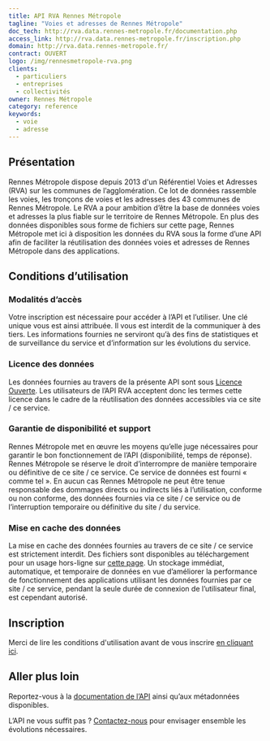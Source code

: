 ```yaml
---
title: API RVA Rennes Métropole
tagline: "Voies et adresses de Rennes Métropole"
doc_tech: http://rva.data.rennes-metropole.fr/documentation.php
access_link: http://rva.data.rennes-metropole.fr/inscription.php
domain: http://rva.data.rennes-metropole.fr/
contract: OUVERT
logo: /img/rennesmetropole-rva.png
clients:
  - particuliers
  - entreprises
  - collectivités
owner: Rennes Métropole
category: reference
keywords:
  - voie
  - adresse
---
```


## Présentation
Rennes Métropole dispose depuis 2013 d'un Référentiel Voies et Adresses (RVA) sur les communes de l’agglomération. Ce lot de données rassemble les voies, les tronçons de voies et les adresses des 43 communes de Rennes Métropole.
Le RVA a pour ambition d’être la base de données voies et adresses la plus fiable sur le territoire de Rennes Métropole.
En plus des données disponibles sous forme de fichiers sur cette page, Rennes Métropole met ici à disposition les données du RVA sous la forme d’une API afin de faciliter la réutilisation des données voies et adresses de Rennes Métropole dans des applications.

## Conditions d’utilisation

### Modalités d’accès
Votre inscription est nécessaire pour accéder à l’API et l’utiliser. Une clé unique vous est ainsi attribuée. Il vous est interdit de la communiquer à des tiers.
Les informations fournies ne serviront qu’à des fins de statistiques et de surveillance du service et d’information sur les évolutions du service.

### Licence des données
Les données fournies au travers de la présente API sont sous [Licence Ouverte](https://www.etalab.gouv.fr/licence-ouverte-open-licence).
Les utilisateurs de l’API RVA acceptent donc les termes cette licence dans le cadre de la réutilisation des données accessibles via ce site / ce service.

### Garantie de disponibilité et support
Rennes Métropole met en œuvre les moyens qu’elle juge nécessaires pour garantir le bon fonctionnement de l’API (disponibilité, temps de réponse). Rennes Métropole se réserve le droit d’interrompre de manière temporaire ou définitive de ce site / ce service.
Ce service de données est fourni « comme tel ». En aucun cas Rennes Métropole ne peut être tenue responsable des dommages directs ou indirects liés à l’utilisation, conforme ou non conforme, des données fournies via ce site / ce service ou de l’interruption temporaire ou définitive du site / du service.

### Mise en cache des données
La mise en cache des données fournies au travers de ce site / ce service est strictement interdit. Des fichiers sont disponibles au téléchargement pour un usage hors-ligne sur [cette page](http://www.data.rennes-metropole.fr/les-donnees/catalogue/?tx_icsopendatastore_pi1%5buid%5d=217).
Un stockage immédiat, automatique, et temporaire de données en vue d’améliorer la performance de fonctionnement des applications utilisant les données fournies par ce site / ce service, pendant la seule durée de connexion de l’utilisateur final, est cependant autorisé.

## Inscription
Merci de lire les conditions d'utilisation avant de vous inscrire [en cliquant ici](http://rva.data.rennes-metropole.fr/inscription.php).


## Aller plus loin

Reportez-vous à la [documentation de l’API](http://rva.data.rennes-metropole.fr/documentation.php) ainsi qu’aux métadonnées disponibles.

L’API ne vous suffit pas ? [Contactez-nous](mailto:sigsupport@rennesmetropole.fr?subject=%5BAPI%20RVA%5D%20Contact) pour envisager ensemble les évolutions nécessaires.
